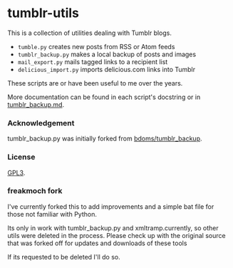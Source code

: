 # tumblr-utils

This is a collection of utilities dealing with Tumblr blogs.

- `tumble.py` creates new posts from RSS or Atom feeds
- `tumblr_backup.py` makes a local backup of posts and images
- `mail_export.py` mails tagged links to a recipient list
- `delicious_import.py` imports delicious.com links into Tumblr

These scripts are or have been useful to me over the years.

More documentation can be found in each script's docstring or in
[tumblr_backup.md](https://github.com/bbolli/tumblr-utils/blob/master/tumblr_backup.md).

### Acknowledgement

tumblr_backup.py was initially forked from
[bdoms/tumblr_backup](https://github.com/bdoms/tumblr_backup).

### License

[GPL3](http://www.gnu.org/licenses/gpl-3.0.txt).

### freakmoch fork

I've currently forked this to add improvements and a simple bat file for those not familiar with Python.

Its only in work with tumblr_backup.py and xmltramp.currently, so other utils were deleted in the process. Please check up with the original source that was forked off for updates and downloads of these tools

If its requested to be deleted I'll do so.
